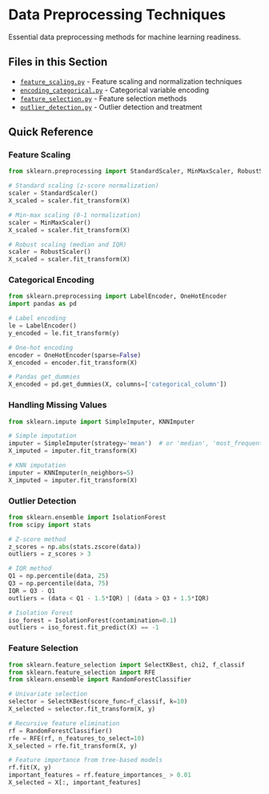 # Data Preprocessing Techniques

Essential data preprocessing methods for machine learning readiness.

## Files in this Section

- [`feature_scaling.py`](./feature_scaling.py) - Feature scaling and normalization techniques
- [`encoding_categorical.py`](./encoding_categorical.py) - Categorical variable encoding
- [`feature_selection.py`](./feature_selection.py) - Feature selection methods
- [`outlier_detection.py`](./outlier_detection.py) - Outlier detection and treatment

## Quick Reference

### Feature Scaling
```python
from sklearn.preprocessing import StandardScaler, MinMaxScaler, RobustScaler

# Standard scaling (z-score normalization)
scaler = StandardScaler()
X_scaled = scaler.fit_transform(X)

# Min-max scaling (0-1 normalization)
scaler = MinMaxScaler()
X_scaled = scaler.fit_transform(X)

# Robust scaling (median and IQR)
scaler = RobustScaler()
X_scaled = scaler.fit_transform(X)
```

### Categorical Encoding
```python
from sklearn.preprocessing import LabelEncoder, OneHotEncoder
import pandas as pd

# Label encoding
le = LabelEncoder()
y_encoded = le.fit_transform(y)

# One-hot encoding
encoder = OneHotEncoder(sparse=False)
X_encoded = encoder.fit_transform(X)

# Pandas get_dummies
X_encoded = pd.get_dummies(X, columns=['categorical_column'])
```

### Handling Missing Values
```python
from sklearn.impute import SimpleImputer, KNNImputer

# Simple imputation
imputer = SimpleImputer(strategy='mean')  # or 'median', 'most_frequent'
X_imputed = imputer.fit_transform(X)

# KNN imputation
imputer = KNNImputer(n_neighbors=5)
X_imputed = imputer.fit_transform(X)
```

### Outlier Detection
```python
from sklearn.ensemble import IsolationForest
from scipy import stats

# Z-score method
z_scores = np.abs(stats.zscore(data))
outliers = z_scores > 3

# IQR method
Q1 = np.percentile(data, 25)
Q3 = np.percentile(data, 75)
IQR = Q3 - Q1
outliers = (data < Q1 - 1.5*IQR) | (data > Q3 + 1.5*IQR)

# Isolation Forest
iso_forest = IsolationForest(contamination=0.1)
outliers = iso_forest.fit_predict(X) == -1
```

### Feature Selection
```python
from sklearn.feature_selection import SelectKBest, chi2, f_classif
from sklearn.feature_selection import RFE
from sklearn.ensemble import RandomForestClassifier

# Univariate selection
selector = SelectKBest(score_func=f_classif, k=10)
X_selected = selector.fit_transform(X, y)

# Recursive feature elimination
rf = RandomForestClassifier()
rfe = RFE(rf, n_features_to_select=10)
X_selected = rfe.fit_transform(X, y)

# Feature importance from tree-based models
rf.fit(X, y)
important_features = rf.feature_importances_ > 0.01
X_selected = X[:, important_features]
```
